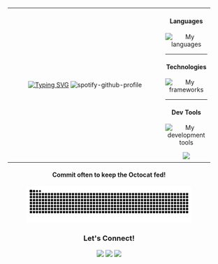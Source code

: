 <div align="center">
   <table style="width: 100%; table-layout: fixed; padding-left: 20px; padding-right: 20px; ">
      <tr>
         <td width="340" valign="center">
            <div align="center">
               <a href="https://git.io/typing-svg"><img src="https://readme-typing-svg.demolab.com?font=JetBrains+Mono&weight=600&duration=3000&pause=800&color=A4F236&background=301B1200&center=true&multiline=true&width=435&height=150&lines=Howdy!+I'm+Davis.;I+love+programming+%26+learning!;Check+out+some+of+my+projects+below.;++;%CA%95%E3%83%8E%E2%80%A2%E1%B4%A5%E2%80%A2%CA%94%E3%83%8E+%EF%B8%B5+%E2%94%BB%E2%94%81%E2%94%BB" alt="Typing SVG" /></a>
               <img src="https://spotify-github-profile.kittinanx.com/api/view?uid=davis.weimer&cover_image=true&theme=default&show_offline=false&background_color=303030&interchange=false&bar_color=a4f236" alt="spotify-github-profile" />
<!--                <img src="https://streak-stats.demolab.com/?user=Dav1s-Ops&theme=chartreuse-dark&hide_border=true" /> -->
            </div>
         </td>
         <td valign="center">
            <div align="center">
               <h4>Languages</h4>
               <p>
                  <img src="https://skillicons.dev/icons?i=ruby,js,cs,cpp,go,ts&perline=3" alt="My languages"/>
               </p>
               <hr>
               <h4>Technologies</h4>
               <p align="center">
                  <img src="https://skillicons.dev/icons?i=rails,react,postgres,redis,graphql,dotnet,nodejs,cypress,tailwind,docker,aws,linux&perline=3" alt="My frameworks"/>
               </p>
               <hr>
               <h4>Dev Tools</h4>
               <p>
                  <img src="https://skillicons.dev/icons?i=vscode,visualstudio,git" alt="My development tools"/>
               </p>
               <img src="https://komarev.com/ghpvc/?username=Dav1s-Ops&color=A4F236&base=1000"/>
            </div>
         </td>
      </tr>
   </table>
   <h4>Commit often to keep the Octocat fed!</h4>
   <picture>
      <source media="(prefers-color-scheme: light)" srcset="https://raw.githubusercontent.com/Dav1s-Ops/Dav1s-Ops/output/github-contribution-grid-snake.svg">
      <source media="(prefers-color-scheme: dark)" srcset="https://raw.githubusercontent.com/Dav1s-Ops/Dav1s-Ops/output/github-contribution-grid-snake-dark.svg">
      <img src="https://raw.githubusercontent.com/Dav1s-Ops/Dav1s-Ops/output/github-contribution-grid-snake-dark.svg" alt="nom nom nom, a snake eats my commits!" width="75%" title="hungry snake">
   </picture>
   <h3>Let's Connect!</h3>
   <a target="_blank" href="https://www.linkedin.com/in/davis-weimer/" rel="noopener noreferrer"><img src="https://img.shields.io/badge/-LinkedIn-303030?style=for-the-badge&logo=Linkedin&logoColor=A4F236"></img></a>
   <a target="_blank" href="mailto:davisweimer@gmail.com" rel="noopener noreferrer"><img src="https://img.shields.io/badge/-Gmail-303030?style=for-the-badge&logo=Gmail&logoColor=A4F236"></img></a>
   <a target="_blank" href="https://www.dw-portfolio.com/" rel="noopener noreferrer"><img src="https://img.shields.io/badge/-Portfolio-303030?style=for-the-badge&logo=Vercel&logoColor=A4F236"></img></a>
</div>

